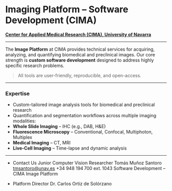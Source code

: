 # Imaging Platform – Software Development (CIMA)

[**Center for Applied Medical Research (CIMA), University of Navarra**](https://cima.cun.es/en/research/technology-platforms/image-platforms/software-development)

---

The **Image Platform** at CIMA provides technical services for acquiring, analyzing, and quantifying biomedical and preclinical images. Our core strength is **custom software development** designed to address highly specific research problems.

> All tools are user-friendly, reproducible, and open-access.

---

### Expertise

-  Custom-tailored image analysis tools for biomedical and preclinical research
-  Quantification and segmentation workflows across multiple imaging modalities:
  -  **Whole Slide Imaging** – IHC (e.g., DAB, H&E)
  -  **Fluorescence Microscopy** – Conventional, Confocal, Multiphoton, Multiplex
  -  **Medical Imaging** – CT, MRI
  -  **Live-Cell Imaging** – Time-lapse and dynamic analysis

---

- Contact Us 
  Junior Computer Vision Researcher
  Tomás Muñoz Santoro
  tmsantoro@unav.es
  +34 948 194 700 ext. 1043
  Software Development – CIMA Image Platform

- Platform Director
Dr. Carlos Ortiz de Solórzano





